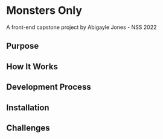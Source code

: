 # Monsters Only

A front-end capstone project by Abigayle Jones - NSS 2022

## Purpose

## How It Works

## Development Process

## Installation 

## Challenges

